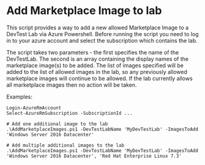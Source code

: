 # Add Marketplace Image to lab

This script provides a way to add a new allowed Marketplace Image to a DevTest Lab via Azure Powershell. Before running the script you need to log in to your azure account and select the subscription which contains the lab.

The script takes two parameters - the first specifies the name of the DevTestLab. The second is an array containing the display names of the marketplace image(s) to be added. The list of images specified will be added to the list of allowed images in the lab, so any previously allowed marketplace images will continue to be allowed. If the lab currently allows all marketplace images then no action will be taken.

Examples:

```
Login-AzureRmAccount
Select-AzureRmSubscription -SubscriptionId ...

# Add one additional image to the lab
.\AddMarketplaceImages.ps1 -DevTestLabName 'MyDevTestLab' -ImagesToAdd 'Windows Server 2016 Datacenter'

# Add multiple additional images to the lab
.\AddMarketplaceImages.ps1 -DevTestLabName 'MyDevTestLab' -ImagesToAdd 'Windows Server 2016 Datacenter', 'Red Hat Enterprise Linux 7.3'
```